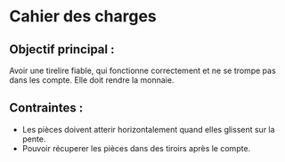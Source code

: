 # Cahier des charges #

## Objectif principal : ##

<p> Avoir une tirelire fiable, qui fonctionne correctement et ne se trompe pas dans les compte. Elle doit rendre la monnaie. </p>

## Contraintes : ##
<ul> 
  <li> Les pièces doivent atterir horizontalement quand elles glissent sur la pente. </li>
  <li> Pouvoir récuperer les pièces dans des tiroirs après le compte.</li>
</ul>



